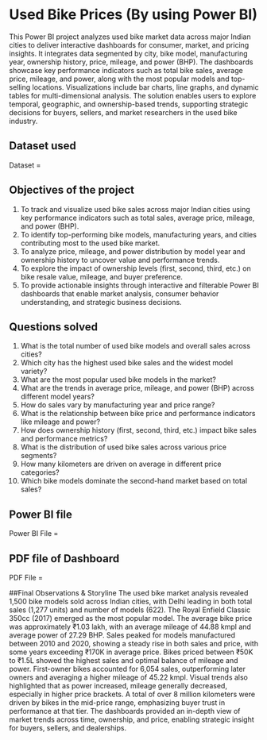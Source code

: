 # Used Bike Prices (By using Power BI)
This Power BI project analyzes used bike market data across major Indian cities to deliver interactive dashboards for consumer, market, and pricing insights. It integrates data segmented by city, bike model, manufacturing year, ownership history, price, mileage, and power (BHP). The dashboards showcase key performance indicators such as total bike sales, average price, mileage, and power, along with the most popular models and top-selling locations. Visualizations include bar charts, line graphs, and dynamic tables for multi-dimensional analysis. The solution enables users to explore temporal, geographic, and ownership-based trends, supporting strategic decisions for buyers, sellers, and market researchers in the used bike industry.


## Dataset used
Dataset =


## Objectives of the project
1) To track and visualize used bike sales across major Indian cities using key performance indicators such as total sales, average price, mileage, and power (BHP).
2) To identify top-performing bike models, manufacturing years, and cities contributing most to the used bike market.
3) To analyze price, mileage, and power distribution by model year and ownership history to uncover value and performance trends.
4) To explore the impact of ownership levels (first, second, third, etc.) on bike resale value, mileage, and buyer preference.
5) To provide actionable insights through interactive and filterable Power BI dashboards that enable market analysis, consumer behavior understanding, and strategic business decisions.



## Questions solved
1) What is the total number of used bike models and overall sales across cities?
2) Which city has the highest used bike sales and the widest model variety?
3) What are the most popular used bike models in the market?
4) What are the trends in average price, mileage, and power (BHP) across different model years?
5) How do sales vary by manufacturing year and price range?
6) What is the relationship between bike price and performance indicators like mileage and power?
7) How does ownership history (first, second, third, etc.) impact bike sales and performance metrics?
8) What is the distribution of used bike sales across various price segments?
9) How many kilometers are driven on average in different price categories?
10) Which bike models dominate the second-hand market based on total sales?


## Power BI file
Power BI File =

## PDF file of Dashboard
PDF File = 

##Final Observations & Storyline
The used bike market analysis revealed 1,500 bike models sold across Indian cities, with Delhi leading in both total sales (1,277 units) and number of models (622). The Royal Enfield Classic 350cc (2017) emerged as the most popular model. The average bike price was approximately ₹1.03 lakh, with an average mileage of 44.88 kmpl and average power of 27.29 BHP. Sales peaked for models manufactured between 2010 and 2020, showing a steady rise in both sales and price, with some years exceeding ₹170K in average price. Bikes priced between ₹50K to ₹1.5L showed the highest sales and optimal balance of mileage and power. First-owner bikes accounted for 6,054 sales, outperforming later owners and averaging a higher mileage of 45.22 kmpl. Visual trends also highlighted that as power increased, mileage generally decreased, especially in higher price brackets. A total of over 8 million kilometers were driven by bikes in the mid-price range, emphasizing buyer trust in performance at that tier. The dashboards provided an in-depth view of market trends across time, ownership, and price, enabling strategic insight for buyers, sellers, and dealerships.
